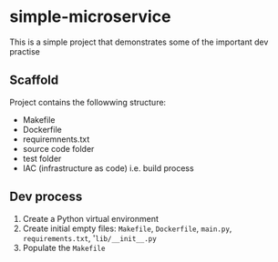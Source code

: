# simple-microservice
This is a simple project that demonstrates some of the important dev practise

## Scaffold
Project contains the followwing structure:
- Makefile
- Dockerfile
- requiremnents.txt
- source code folder
- test folder
- IAC (infrastructure as code) i.e. build process

## Dev process
1. Create a Python virtual environment
2. Create initial empty files: `Makefile`, `Dockerfile`, `main.py`, `requirements.txt`, '`lib/__init__.py`
3. Populate the `Makefile`
